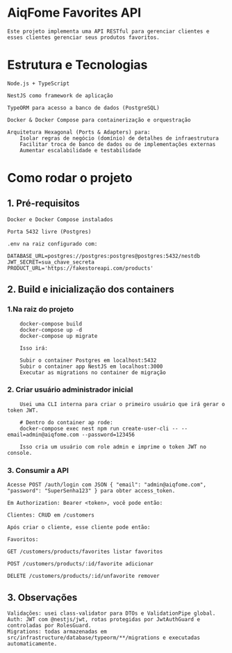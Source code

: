 # AiqFome Favorites API 

    Este projeto implementa uma API RESTful para gerenciar clientes e esses clientes gerenciar seus produtos favoritos.

# Estrutura e Tecnologias

    Node.js + TypeScript

    NestJS como framework de aplicação

    TypeORM para acesso a banco de dados (PostgreSQL)

    Docker & Docker Compose para containerização e orquestração

    Arquitetura Hexagonal (Ports & Adapters) para:
        Isolar regras de negócio (domínio) de detalhes de infraestrutura
        Facilitar troca de banco de dados ou de implementações externas
        Aumentar escalabilidade e testabilidade

# Como rodar o projeto

## 1. Pré-requisitos

    Docker e Docker Compose instalados

    Porta 5432 livre (Postgres)

    .env na raiz configurado com:

    DATABASE_URL=postgres://postgres:postgres@postgres:5432/nestdb
    JWT_SECRET=sua_chave_secreta
    PRODUCT_URL='https://fakestoreapi.com/products'

## 2. Build e inicialização dos containers

### 1.Na raiz do projeto
        docker-compose build
        docker-compose up -d
        docker-compose up migrate

        Isso irá:

        Subir o container Postgres em localhost:5432
        Subir o container app NestJS em localhost:3000
        Executar as migrations no container de migração

### 2. Criar usuário administrador inicial
        Usei uma CLI interna para criar o primeiro usuário que irá gerar o token JWT.

        # Dentro do container ap rode: 
        docker-compose exec nest npm run create-user-cli -- --email=admin@aiqfome.com --password=123456

        Isso cria um usuário com role admin e imprime o token JWT no console.

### 3. Consumir a API

    Acesse POST /auth/login com JSON { "email": "admin@aiqfome.com", "password": "SuperSenha123" } para obter access_token.

    Em Authorization: Bearer <token>, você pode então:

    Clientes: CRUD em /customers

    Após criar o cliente, esse cliente pode então: 

    Favoritos:

    GET /customers/products/favorites listar favoritos

    POST /customers/products/:id/favorite adicionar

    DELETE /customers/products/:id/unfavorite remover

## 3. Observações

    Validações: usei class-validator para DTOs e ValidationPipe global.
    Auth: JWT com @nestjs/jwt, rotas protegidas por JwtAuthGuard e controladas por RolesGuard.
    Migrations: todas armazenadas em src/infrastructure/database/typeorm/**/migrations e executadas automaticamente.


